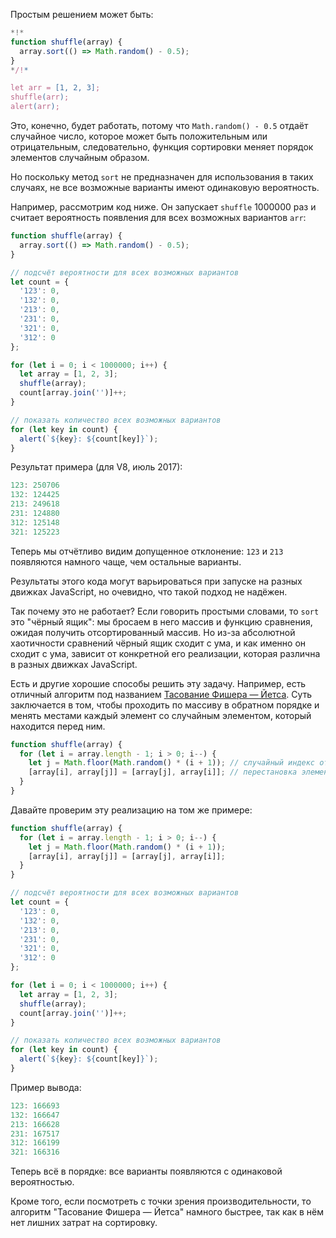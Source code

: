 Простым решением может быть:

```js run
*!*
function shuffle(array) {
  array.sort(() => Math.random() - 0.5);
}
*/!*

let arr = [1, 2, 3];
shuffle(arr);
alert(arr);
```

Это, конечно, будет работать, потому что `Math.random() - 0.5` отдаёт случайное число, которое может быть положительным или отрицательным, следовательно, функция сортировки меняет порядок элементов случайным образом.

Но поскольку метод `sort` не предназначен для использования в таких случаях, не все возможные варианты имеют одинаковую вероятность.

Например, рассмотрим код ниже. Он запускает `shuffle` 1000000 раз и считает вероятность появления для всех возможных вариантов `arr`:

```js run
function shuffle(array) {
  array.sort(() => Math.random() - 0.5);
}

// подсчёт вероятности для всех возможных вариантов
let count = {
  '123': 0,
  '132': 0,
  '213': 0,
  '231': 0,
  '321': 0,
  '312': 0
};

for (let i = 0; i < 1000000; i++) {
  let array = [1, 2, 3];
  shuffle(array);
  count[array.join('')]++;
}

// показать количество всех возможных вариантов
for (let key in count) {
  alert(`${key}: ${count[key]}`);
}
```

Результат примера (для V8, июль 2017):

```js
123: 250706
132: 124425
213: 249618
231: 124880
312: 125148
321: 125223
```

Теперь мы отчётливо видим допущенное отклонение: `123` и `213` появляются намного чаще, чем остальные варианты.

Результаты этого кода могут варьироваться при запуске на разных движках JavaScript, но очевидно, что такой подход не надёжен.

Так почему это не работает? Если говорить простыми словами, то `sort` это "чёрный ящик": мы бросаем в него массив и функцию сравнения, ожидая получить отсортированный массив. Но из-за абсолютной хаотичности сравнений чёрный ящик сходит с ума, и как именно он сходит с ума, зависит от конкретной его реализации, которая различна в разных движках JavaScript.

Есть и другие хорошие способы решить эту задачу. Например, есть отличный алгоритм под названием [Тасование Фишера — Йетса](https://ru.wikipedia.org/wiki/%D0%A2%D0%B0%D1%81%D0%BE%D0%B2%D0%B0%D0%BD%D0%B8%D0%B5_%D0%A4%D0%B8%D1%88%D0%B5%D1%80%D0%B0_%E2%80%94_%D0%99%D0%B5%D1%82%D1%81%D0%B0). Суть заключается в том, чтобы проходить по массиву в обратном порядке и менять местами каждый элемент со случайным элементом, который находится перед ним.

```js
function shuffle(array) {
  for (let i = array.length - 1; i > 0; i--) {
    let j = Math.floor(Math.random() * (i + 1)); // случайный индекс от 0 до i
    [array[i], array[j]] = [array[j], array[i]]; // перестановка элементов
  }
}
```

Давайте проверим эту реализацию на том же примере:

```js run
function shuffle(array) {
  for (let i = array.length - 1; i > 0; i--) {
    let j = Math.floor(Math.random() * (i + 1));
    [array[i], array[j]] = [array[j], array[i]];
  }
}

// подсчёт вероятности для всех возможных вариантов
let count = {
  '123': 0,
  '132': 0,
  '213': 0,
  '231': 0,
  '321': 0,
  '312': 0
};

for (let i = 0; i < 1000000; i++) {
  let array = [1, 2, 3];
  shuffle(array);
  count[array.join('')]++;
}

// показать количество всех возможных вариантов
for (let key in count) {
  alert(`${key}: ${count[key]}`);
}
```

Пример вывода:

```js
123: 166693
132: 166647
213: 166628
231: 167517
312: 166199
321: 166316
```

Теперь всё в порядке: все варианты появляются с одинаковой вероятностью.

Кроме того, если посмотреть с точки зрения производительности, то алгоритм "Тасование Фишера — Йетса" намного быстрее, так как в нём нет лишних затрат на сортировку.
